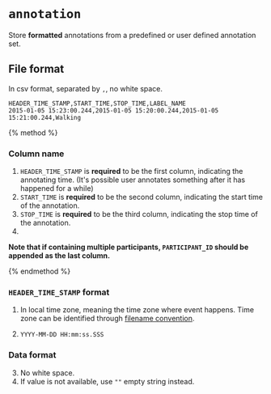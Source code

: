# `annotation`

Store **formatted** annotations from a predefined or user defined annotation set.

## File format

In csv format, separated by `,`, no white space.

```
HEADER_TIME_STAMP,START_TIME,STOP_TIME,LABEL_NAME
2015-01-05 15:23:00.244,2015-01-05 15:20:00.244,2015-01-05 15:21:00.244,Walking
```

{% method %}

### Column name
1. `HEADER_TIME_STAMP` is **required** to be the first column, indicating the annotating time. (It's possible user annotates something after it has happened for a while)
2. `START_TIME` is **required** to be the second column, indicating the start time of the annotation.
3. `STOP_TIME` is **required** to be the third column, indicating the stop time of the annotation.
4. 

**Note that if containing multiple participants, `PARTICIPANT_ID` should be appended as the last column.**

{% endmethod %}

### `HEADER_TIME_STAMP` format

1. In local time zone, meaning the time zone where event happens. Time zone can be identified through [filename convention](#).

2. `YYYY-MM-DD HH:mm:ss.SSS`

### Data format

3. No white space.
4. If value is not available, use `""` empty string instead.